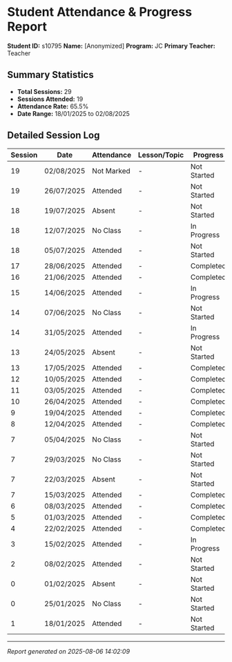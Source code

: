 # Student Attendance & Progress Report

**Student ID:** s10795
**Name:** [Anonymized]
**Program:** JC
**Primary Teacher:** Teacher

## Summary Statistics
- **Total Sessions:** 29
- **Sessions Attended:** 19
- **Attendance Rate:** 65.5%
- **Date Range:** 18/01/2025 to 02/08/2025

## Detailed Session Log

| Session | Date | Attendance | Lesson/Topic | Progress |
|---------|------|------------|--------------|----------|
| 19 | 02/08/2025 | Not Marked | - | Not Started |
| 19 | 26/07/2025 | Attended | - | Not Started |
| 18 | 19/07/2025 | Absent | - | Not Started |
| 18 | 12/07/2025 | No Class | - | In Progress |
| 18 | 05/07/2025 | Attended | - | Not Started |
| 17 | 28/06/2025 | Attended | - | Completed |
| 16 | 21/06/2025 | Attended | - | Completed |
| 15 | 14/06/2025 | Attended | - | In Progress |
| 14 | 07/06/2025 | No Class | - | Not Started |
| 14 | 31/05/2025 | Attended | - | In Progress |
| 13 | 24/05/2025 | Absent | - | Not Started |
| 13 | 17/05/2025 | Attended | - | Completed |
| 12 | 10/05/2025 | Attended | - | Completed |
| 11 | 03/05/2025 | Attended | - | Completed |
| 10 | 26/04/2025 | Attended | - | Completed |
| 9 | 19/04/2025 | Attended | - | Completed |
| 8 | 12/04/2025 | Attended | - | Completed |
| 7 | 05/04/2025 | No Class | - | Not Started |
| 7 | 29/03/2025 | No Class | - | Not Started |
| 7 | 22/03/2025 | Absent | - | Not Started |
| 7 | 15/03/2025 | Attended | - | Completed |
| 6 | 08/03/2025 | Attended | - | Completed |
| 5 | 01/03/2025 | Attended | - | Completed |
| 4 | 22/02/2025 | Attended | - | Completed |
| 3 | 15/02/2025 | Attended | - | In Progress |
| 2 | 08/02/2025 | Attended | - | Not Started |
| 0 | 01/02/2025 | Absent | - | Not Started |
| 0 | 25/01/2025 | No Class | - | Not Started |
| 1 | 18/01/2025 | Attended | - | Not Started |

---
*Report generated on 2025-08-06 14:02:09*